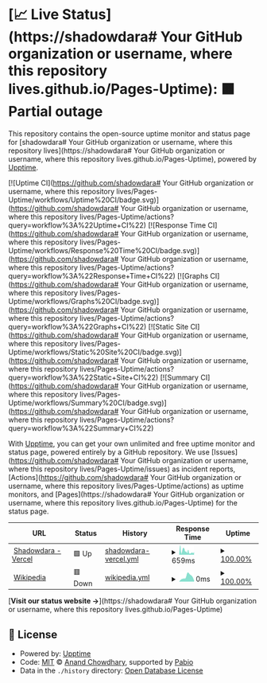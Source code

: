 # [📈 Live Status](https://shadowdara# Your GitHub organization or username, where this repository lives.github.io/Pages-Uptime): <!--live status--> **🟧 Partial outage**

This repository contains the open-source uptime monitor and status page for [shadowdara# Your GitHub organization or username, where this repository lives](https://shadowdara# Your GitHub organization or username, where this repository lives.github.io/Pages-Uptime), powered by [Upptime](https://github.com/upptime/upptime).

[![Uptime CI](https://github.com/shadowdara# Your GitHub organization or username, where this repository lives/Pages-Uptime/workflows/Uptime%20CI/badge.svg)](https://github.com/shadowdara# Your GitHub organization or username, where this repository lives/Pages-Uptime/actions?query=workflow%3A%22Uptime+CI%22)
[![Response Time CI](https://github.com/shadowdara# Your GitHub organization or username, where this repository lives/Pages-Uptime/workflows/Response%20Time%20CI/badge.svg)](https://github.com/shadowdara# Your GitHub organization or username, where this repository lives/Pages-Uptime/actions?query=workflow%3A%22Response+Time+CI%22)
[![Graphs CI](https://github.com/shadowdara# Your GitHub organization or username, where this repository lives/Pages-Uptime/workflows/Graphs%20CI/badge.svg)](https://github.com/shadowdara# Your GitHub organization or username, where this repository lives/Pages-Uptime/actions?query=workflow%3A%22Graphs+CI%22)
[![Static Site CI](https://github.com/shadowdara# Your GitHub organization or username, where this repository lives/Pages-Uptime/workflows/Static%20Site%20CI/badge.svg)](https://github.com/shadowdara# Your GitHub organization or username, where this repository lives/Pages-Uptime/actions?query=workflow%3A%22Static+Site+CI%22)
[![Summary CI](https://github.com/shadowdara# Your GitHub organization or username, where this repository lives/Pages-Uptime/workflows/Summary%20CI/badge.svg)](https://github.com/shadowdara# Your GitHub organization or username, where this repository lives/Pages-Uptime/actions?query=workflow%3A%22Summary+CI%22)

With [Upptime](https://upptime.js.org), you can get your own unlimited and free uptime monitor and status page, powered entirely by a GitHub repository. We use [Issues](https://github.com/shadowdara# Your GitHub organization or username, where this repository lives/Pages-Uptime/issues) as incident reports, [Actions](https://github.com/shadowdara# Your GitHub organization or username, where this repository lives/Pages-Uptime/actions) as uptime monitors, and [Pages](https://shadowdara# Your GitHub organization or username, where this repository lives.github.io/Pages-Uptime) for the status page.

<!--start: status pages-->
<!-- This summary is generated by Upptime (https://github.com/upptime/upptime) -->
<!-- Do not edit this manually, your changes will be overwritten -->
<!-- prettier-ignore -->
| URL | Status | History | Response Time | Uptime |
| --- | ------ | ------- | ------------- | ------ |
| <img alt="" src="https://icons.duckduckgo.com/ip3/shadowdara.vercel.app.ico" height="13"> [Shadowdara - Vercel](https://shadowdara.vercel.app) | 🟩 Up | [shadowdara-vercel.yml](https://github.com/ShadowDara/Pages-Uptime/commits/HEAD/history/shadowdara-vercel.yml) | <details><summary><img alt="Response time graph" src="./graphs/shadowdara-vercel/response-time-week.png" height="20"> 659ms</summary><br><a href="https://shadowdara# Your GitHub organization or username, where this repository lives.github.io/Pages-Uptime/history/shadowdara-vercel"><img alt="Response time 659" src="https://img.shields.io/endpoint?url=https%3A%2F%2Fraw.githubusercontent.com%2FShadowDara%2FPages-Uptime%2FHEAD%2Fapi%2Fshadowdara-vercel%2Fresponse-time.json"></a><br><a href="https://shadowdara# Your GitHub organization or username, where this repository lives.github.io/Pages-Uptime/history/shadowdara-vercel"><img alt="24-hour response time 659" src="https://img.shields.io/endpoint?url=https%3A%2F%2Fraw.githubusercontent.com%2FShadowDara%2FPages-Uptime%2FHEAD%2Fapi%2Fshadowdara-vercel%2Fresponse-time-day.json"></a><br><a href="https://shadowdara# Your GitHub organization or username, where this repository lives.github.io/Pages-Uptime/history/shadowdara-vercel"><img alt="7-day response time 659" src="https://img.shields.io/endpoint?url=https%3A%2F%2Fraw.githubusercontent.com%2FShadowDara%2FPages-Uptime%2FHEAD%2Fapi%2Fshadowdara-vercel%2Fresponse-time-week.json"></a><br><a href="https://shadowdara# Your GitHub organization or username, where this repository lives.github.io/Pages-Uptime/history/shadowdara-vercel"><img alt="30-day response time 659" src="https://img.shields.io/endpoint?url=https%3A%2F%2Fraw.githubusercontent.com%2FShadowDara%2FPages-Uptime%2FHEAD%2Fapi%2Fshadowdara-vercel%2Fresponse-time-month.json"></a><br><a href="https://shadowdara# Your GitHub organization or username, where this repository lives.github.io/Pages-Uptime/history/shadowdara-vercel"><img alt="1-year response time 659" src="https://img.shields.io/endpoint?url=https%3A%2F%2Fraw.githubusercontent.com%2FShadowDara%2FPages-Uptime%2FHEAD%2Fapi%2Fshadowdara-vercel%2Fresponse-time-year.json"></a></details> | <details><summary><a href="https://shadowdara# Your GitHub organization or username, where this repository lives.github.io/Pages-Uptime/history/shadowdara-vercel">100.00%</a></summary><a href="https://shadowdara# Your GitHub organization or username, where this repository lives.github.io/Pages-Uptime/history/shadowdara-vercel"><img alt="All-time uptime 100.00%" src="https://img.shields.io/endpoint?url=https%3A%2F%2Fraw.githubusercontent.com%2FShadowDara%2FPages-Uptime%2FHEAD%2Fapi%2Fshadowdara-vercel%2Fuptime.json"></a><br><a href="https://shadowdara# Your GitHub organization or username, where this repository lives.github.io/Pages-Uptime/history/shadowdara-vercel"><img alt="24-hour uptime 100.00%" src="https://img.shields.io/endpoint?url=https%3A%2F%2Fraw.githubusercontent.com%2FShadowDara%2FPages-Uptime%2FHEAD%2Fapi%2Fshadowdara-vercel%2Fuptime-day.json"></a><br><a href="https://shadowdara# Your GitHub organization or username, where this repository lives.github.io/Pages-Uptime/history/shadowdara-vercel"><img alt="7-day uptime 100.00%" src="https://img.shields.io/endpoint?url=https%3A%2F%2Fraw.githubusercontent.com%2FShadowDara%2FPages-Uptime%2FHEAD%2Fapi%2Fshadowdara-vercel%2Fuptime-week.json"></a><br><a href="https://shadowdara# Your GitHub organization or username, where this repository lives.github.io/Pages-Uptime/history/shadowdara-vercel"><img alt="30-day uptime 100.00%" src="https://img.shields.io/endpoint?url=https%3A%2F%2Fraw.githubusercontent.com%2FShadowDara%2FPages-Uptime%2FHEAD%2Fapi%2Fshadowdara-vercel%2Fuptime-month.json"></a><br><a href="https://shadowdara# Your GitHub organization or username, where this repository lives.github.io/Pages-Uptime/history/shadowdara-vercel"><img alt="1-year uptime 100.00%" src="https://img.shields.io/endpoint?url=https%3A%2F%2Fraw.githubusercontent.com%2FShadowDara%2FPages-Uptime%2FHEAD%2Fapi%2Fshadowdara-vercel%2Fuptime-year.json"></a></details>
| <img alt="" src="https://icons.duckduckgo.com/ip3/repo-database-creator.vercel.app.ico" height="13"> [Wikipedia](https://repo-database-creator.vercel.app) | 🟥 Down | [wikipedia.yml](https://github.com/ShadowDara/Pages-Uptime/commits/HEAD/history/wikipedia.yml) | <details><summary><img alt="Response time graph" src="./graphs/wikipedia/response-time-week.png" height="20"> 0ms</summary><br><a href="https://shadowdara# Your GitHub organization or username, where this repository lives.github.io/Pages-Uptime/history/wikipedia"><img alt="Response time 0" src="https://img.shields.io/endpoint?url=https%3A%2F%2Fraw.githubusercontent.com%2FShadowDara%2FPages-Uptime%2FHEAD%2Fapi%2Fwikipedia%2Fresponse-time.json"></a><br><a href="https://shadowdara# Your GitHub organization or username, where this repository lives.github.io/Pages-Uptime/history/wikipedia"><img alt="24-hour response time 0" src="https://img.shields.io/endpoint?url=https%3A%2F%2Fraw.githubusercontent.com%2FShadowDara%2FPages-Uptime%2FHEAD%2Fapi%2Fwikipedia%2Fresponse-time-day.json"></a><br><a href="https://shadowdara# Your GitHub organization or username, where this repository lives.github.io/Pages-Uptime/history/wikipedia"><img alt="7-day response time 0" src="https://img.shields.io/endpoint?url=https%3A%2F%2Fraw.githubusercontent.com%2FShadowDara%2FPages-Uptime%2FHEAD%2Fapi%2Fwikipedia%2Fresponse-time-week.json"></a><br><a href="https://shadowdara# Your GitHub organization or username, where this repository lives.github.io/Pages-Uptime/history/wikipedia"><img alt="30-day response time 0" src="https://img.shields.io/endpoint?url=https%3A%2F%2Fraw.githubusercontent.com%2FShadowDara%2FPages-Uptime%2FHEAD%2Fapi%2Fwikipedia%2Fresponse-time-month.json"></a><br><a href="https://shadowdara# Your GitHub organization or username, where this repository lives.github.io/Pages-Uptime/history/wikipedia"><img alt="1-year response time 0" src="https://img.shields.io/endpoint?url=https%3A%2F%2Fraw.githubusercontent.com%2FShadowDara%2FPages-Uptime%2FHEAD%2Fapi%2Fwikipedia%2Fresponse-time-year.json"></a></details> | <details><summary><a href="https://shadowdara# Your GitHub organization or username, where this repository lives.github.io/Pages-Uptime/history/wikipedia">100.00%</a></summary><a href="https://shadowdara# Your GitHub organization or username, where this repository lives.github.io/Pages-Uptime/history/wikipedia"><img alt="All-time uptime 100.00%" src="https://img.shields.io/endpoint?url=https%3A%2F%2Fraw.githubusercontent.com%2FShadowDara%2FPages-Uptime%2FHEAD%2Fapi%2Fwikipedia%2Fuptime.json"></a><br><a href="https://shadowdara# Your GitHub organization or username, where this repository lives.github.io/Pages-Uptime/history/wikipedia"><img alt="24-hour uptime 100.00%" src="https://img.shields.io/endpoint?url=https%3A%2F%2Fraw.githubusercontent.com%2FShadowDara%2FPages-Uptime%2FHEAD%2Fapi%2Fwikipedia%2Fuptime-day.json"></a><br><a href="https://shadowdara# Your GitHub organization or username, where this repository lives.github.io/Pages-Uptime/history/wikipedia"><img alt="7-day uptime 100.00%" src="https://img.shields.io/endpoint?url=https%3A%2F%2Fraw.githubusercontent.com%2FShadowDara%2FPages-Uptime%2FHEAD%2Fapi%2Fwikipedia%2Fuptime-week.json"></a><br><a href="https://shadowdara# Your GitHub organization or username, where this repository lives.github.io/Pages-Uptime/history/wikipedia"><img alt="30-day uptime 100.00%" src="https://img.shields.io/endpoint?url=https%3A%2F%2Fraw.githubusercontent.com%2FShadowDara%2FPages-Uptime%2FHEAD%2Fapi%2Fwikipedia%2Fuptime-month.json"></a><br><a href="https://shadowdara# Your GitHub organization or username, where this repository lives.github.io/Pages-Uptime/history/wikipedia"><img alt="1-year uptime 100.00%" src="https://img.shields.io/endpoint?url=https%3A%2F%2Fraw.githubusercontent.com%2FShadowDara%2FPages-Uptime%2FHEAD%2Fapi%2Fwikipedia%2Fuptime-year.json"></a></details>

<!--end: status pages-->

[**Visit our status website →**](https://shadowdara# Your GitHub organization or username, where this repository lives.github.io/Pages-Uptime)

## 📄 License

- Powered by: [Upptime](https://github.com/upptime/upptime)
- Code: [MIT](./LICENSE) © [Anand Chowdhary](https://anandchowdhary.com), supported by [Pabio](https://pabio.com)
- Data in the `./history` directory: [Open Database License](https://opendatacommons.org/licenses/odbl/1-0/)
